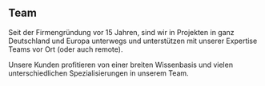 ## Team

Seit der Firmengründung vor 15 Jahren, sind wir in Projekten in ganz Deutschland
und Europa unterwegs und unterstützen mit unserer Expertise Teams vor Ort (oder
auch remote).

Unsere Kunden profitieren von einer breiten Wissenbasis und vielen
unterschiedlichen Spezialisierungen in unserem Team.
